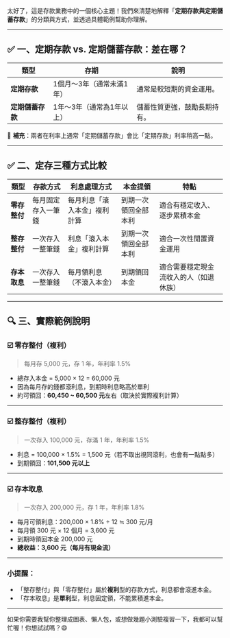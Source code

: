 太好了，這是存款業務中的一個核心主題！我們來清楚地解釋「**定期存款與定期儲蓄存款**」的分類與方式，並透過具體範例幫助你理解。

---

## ✅ 一、**定期存款 vs. 定期儲蓄存款**：差在哪？

| 類型 | 存期 | 說明 |
|------|------|------|
| **定期存款** | 1個月～3年（通常未滿1年） | 通常是較短期的資金運用。 |
| **定期儲蓄存款** | 1年～3年（通常為1年以上） | 儲蓄性質更強，鼓勵長期持有。 |

📌 **補充**：兩者在利率上通常「定期儲蓄存款」會比「定期存款」利率稍高一點。

---

## ✅ 二、**定存三種方式比較**

| 類型 | 存款方式 | 利息處理方式 | 本金提領 | 特點 |
|------|----------|---------------|-----------|------|
| **零存整付** | 每月固定存入一筆錢 | 每月利息「滾入本金」複利計算 | 到期一次領回全部本利 | 適合有穩定收入、逐步累積本金 |
| **整存整付** | 一次存入一整筆錢 | 利息「滾入本金」複利計算 | 到期一次領回全部本利 | 適合一次性閒置資金運用 |
| **存本取息** | 一次存入一整筆錢 | 每月領利息（不滾入本金） | 到期領回本金 | 適合需要穩定現金流收入的人（如退休族） |

---

## 🔍 三、實際範例說明

### ☑️ 零存整付（複利）
> 每月存 5,000 元，存 1 年，年利率 1.5%

- 總存入本金 = 5,000 × 12 = 60,000 元
- 因為每月存的錢都滾利息，到期時利息略高於單利
- 約可領回：**60,450 ~ 60,500 元**左右（取決於實際複利計算）

---

### ☑️ 整存整付（複利）
> 一次存入 100,000 元，存滿 1 年，年利率 1.5%

- 利息 = 100,000 × 1.5% = 1,500 元（若不取出視同滾利，也會有一點點多）
- 到期領回：**101,500 元以上**

---

### ☑️ 存本取息
> 一次存入 200,000 元，存 1 年，年利率 1.8%

- 每月可領利息：200,000 × 1.8% ÷ 12 ≒ 300 元/月
- 每月領 300 元 × 12 個月 = 3,600 元
- 到期時領回本金 200,000 元
- **總收益：3,600 元（每月有現金流）**

---

### 小提醒：
- 「整存整付」與「零存整付」屬於**複利**型的存款方式，利息都會滾進本金。
- 「存本取息」是**單利**型，利息固定領，不能累積進本金。

---

如果你需要我幫你整理成圖表、懶人包，或想做幾題小測驗複習一下，我都可以幫忙喔！你想試試嗎？😄
